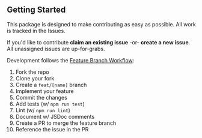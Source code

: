 ## Getting Started

This package is designed to make contributing as easy as possible. All work is tracked in the Issues.

If you'd like to contribute **claim an existing issue** -or- **create a new issue**. All unassigned issues are up-for-grabs.

Development follows the [Feature Branch Workflow][feature-workflow]:

1. Fork the repo
2. Clone your fork
3. Create a `feat/[name]` branch
4. Implement your feature
5. Commit the changes
6. Add tests (w/ `npm run test`)
7. Lint (w/ `npm run lint`)
8. Document w/ JSDoc comments
9. Create a PR to merge the feature branch
10. Reference the issue in the PR

[feature-workflow]: https://www.atlassian.com/git/tutorials/comparing-workflows/feature-branch-workflow
